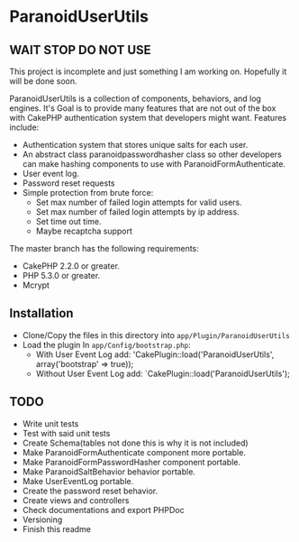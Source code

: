 ParanoidUserUtils
=================
## WAIT STOP DO NOT USE
This project is incomplete and just something I am working on. Hopefully it will be done soon.

ParanoidUserUtils is a collection of components, behaviors, and log engines. It's
Goal is to provide many features that are not out of the box with CakePHP authentication system
that developers might want.
Features include:
* Authentication system that stores unique salts for each user.
* An abstract class paranoidpasswordhasher class so other developers can make
  hashing components to use with ParanoidFormAuthenticate.
* User event log.
* Password reset requests
* Simple protection from brute force:
    * Set max number of failed login attempts for valid users.
    * Set max number of failed login attempts by ip address.
    * Set time out time.
    * Maybe recaptcha support

The master branch has the following requirements:

* CakePHP 2.2.0 or greater.
* PHP 5.3.0 or greater.
* Mcrypt

## Installation

* Clone/Copy the files in this directory into `app/Plugin/ParanoidUserUtils`
* Load the plugin In `app/Config/bootstrap.php`:
    * With User Event Log add: 'CakePlugin::load('ParanoidUserUtils', array('bootstrap' => true));
    * Without User Event Log add: `CakePlugin::load('ParanoidUserUtils');

## TODO
* Write unit tests
* Test with said unit tests
* Create Schema(tables not done this is why it is not included)
* Make ParanoidFormAuthenticate component more portable.
* Make ParanoidFormPasswordHasher component portable.
* Make ParanoidSaltBehavior behavior portable.
* Make UserEventLog portable.
* Create the password reset behavior.
* Create views and controllers
* Check documentations and export PHPDoc
* Versioning
* Finish this readme